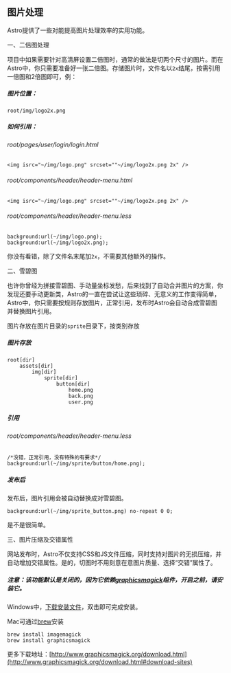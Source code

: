 ## 图片处理

Astro提供了一些对能提高图片处理效率的实用功能。


一、二倍图处理

项目中如果需要针对高清屏设置二倍图时，通常的做法是切两个尺寸的图片。而在Astro中，你只需要准备好一张二倍图。存储图片时，文件名以`2x`结尾，按需引用一倍图和2倍图即可，例：

##### 图片位置：

    root/img/logo2x.png
    
##### 如何引用：

###### root/pages/user/login/login.html
    <img isrc="~/img/logo.png" srcset=""~/img/logo2x.png 2x" />
###### root/components/header/header-menu.html
    <img isrc="~/img/logo.png" srcset=""~/img/logo2x.png 2x" />
###### root/components/header/header-menu.less
    background:url(~/img/logo.png);
    background:url(~/img/logo2x.png);

你没有看错，除了文件名末尾加`2x`，不需要其他额外的操作。


二、雪碧图

也许你曾经为拼接雪碧图、手动量坐标发愁，后来找到了自动合并图片的方案，你发现还要手动更新类，Astro的一直在尝试让这些琐碎、无意义的工作变得简单，Astro中，你只需要按规则存放图片，正常引用，发布时Astro会自动合成雪碧图并替换图片引用。

图片存放在图片目录的`sprite`目录下，按类别存放
##### 图片存放

    root[dir]
        assets[dir]
            img[dir]
                sprite[dir]
                    button[dir]
                        home.png
                        back.png
                        user.png
##### 引用

###### root/components/header/header-menu.less

    /*没错，正常引用，没有特殊的有要求*/
    background:url(~/img/sprite/button/home.png);

##### 发布后            
发布后，图片引用会被自动替换成对雪碧图。

    background:url(~/img/sprite_button.png) no-repeat 0 0;
    
是不是很简单。

三、图片压缩及交错属性

网站发布时，Astro不仅支持CSS和JS文件压缩，同时支持对图片的无损压缩，并自动增加交错属性。是的，切图时不用刻意在意图片质量、选择“交错”属性了。

##### 注意：该功能默认是关闭的，因为它依赖[graphicsmagick](http://www.graphicsmagick.org/)组件，开启之前，请安装它。

Windows中，[下载安装文件](ftp://ftp.graphicsmagick.org/pub/GraphicsMagick/windows/)，双击即可完成安装。

Mac可通过[brew](http://mxcl.github.io/homebrew/)安装
    
    brew install imagemagick
    brew install graphicsmagick

更多下载地址：[http://www.graphicsmagick.org/download.html](http://www.graphicsmagick.org/download.html#download-sites)




